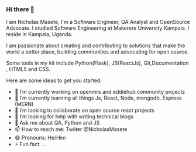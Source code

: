 ### Hi there 👋

I am Nicholas Masete, I'm a Software Engineer, QA Analyst and OpenSource Advocate.
I studied Software Engineering at Makerere University Kampala.
I reside in Kampala, Uganda.

I am passionate about creating and contributing to solutions that make the world a better place, building communities and advocating for open source.

Some tools in my kit include Python(Flask), JS(ReactJs), Git,Documentation , HTML5 and CSS. 


Here are some ideas to get you started:

- 🔭 I’m currently working on openmrs and eddiehub community projects
- 🌱 I’m currently learning all things Js, React, Node, mongodb, Express (MERN)
- 👯 I’m looking to collaborate on open source react projects
- 🤔 I’m looking for help with writing technical blogs
- 💬 Ask me about QA, Python and JS
- 📫 How to reach me: Twiiter @NicholasMasete
- 😄 Pronouns: He/Him
- ⚡ Fun fact: ...

